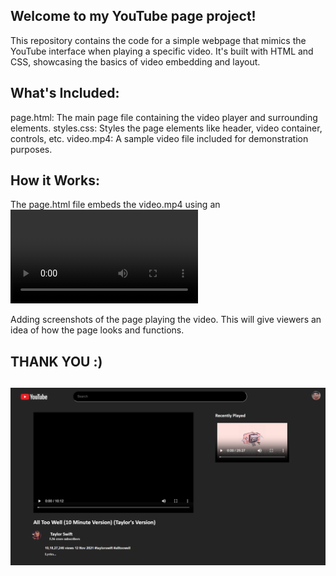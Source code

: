 

## Welcome to my YouTube page project!

This repository contains the code for a simple webpage that mimics the YouTube interface when playing a specific video. It's built with HTML and CSS, 
showcasing the basics of video embedding and layout.

## What's Included:

page.html: The main page file containing the video player and surrounding elements.
styles.css: Styles the page elements like header, video container, controls, etc.
video.mp4: A sample video file included for demonstration purposes.

## How it Works:

The page.html file embeds the video.mp4 using an <video> element.
styles.css defines the layout and styles for the page elements, mimicking the YouTube interface.
The page displays a video thumbnail, play/pause button, progress bar, and volume control.


Adding screenshots of the page playing the video. This will give viewers an idea of how the page looks and functions.

## THANK YOU :)
##
## ![screen shot](SS.png)

